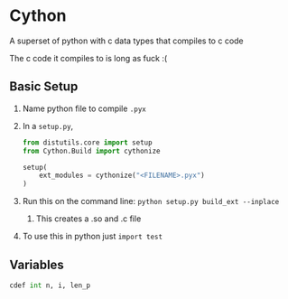 # Cython

A superset of python with c data types that compiles to c code

The c code it compiles to is long as fuck :(

## Basic Setup

1. Name python file to compile `.pyx`

2. In a `setup.py`, 

   ```python
   from distutils.core import setup
   from Cython.Build import cythonize
   
   setup(
       ext_modules = cythonize("<FILENAME>.pyx")
   )
   ```

3. Run this on the command line: `python setup.py build_ext --inplace`

   1. This creates a .so and .c file

4. To use this in python just `import test` 

## Variables

```python
cdef int n, i, len_p
```